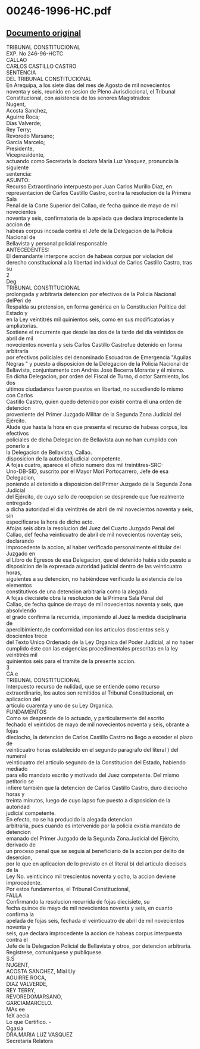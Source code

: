 
00246-1996-HC.pdf
=================
  
[Documento original](https://tc.gob.pe/jurisprudencia/1996/00246-1996-HC.pdf)  
---  
TRIBUNAL CONSTITUCIONAL  
EXP. No 246-96-HCTC  
CALLAO  
CARLOS CASTILLO CASTRO  
SENTENCIA  
DEL TRIBUNAL CONSTITUCIONAL  
En Arequipa, a los siete dias del mes de Agosto de mil novecientos  
noventa y seis, reunido en sesion de Pleno Jurisdiccional, el Tribunal  
Constitucional, con asistencia de los senores Magistrados:  
Nugent,  
Acosta Sanchez,  
Aguirre Roca;  
Dias Valverde;  
Rey Terry;  
Revoredo Marsano;  
Garcia Marcelo;  
Presidente,  
Vicepresidente,  
actuando como Secretaria la doctora Maria Luz Vasquez, pronuncia la siguiente  
sentencia:  
ASUNTO:  
Recurso Extraordinario interpuesto por Juan Carlos Murillo Diaz, en  
representacion de Carlos Castillo Castro, contra la resolucion de la Primera Sala  
Penal de la Corte Superior del Callao, de fecha quince de mayo de mil novecientos  
noventa y seis, confirmatoria de la apelada que declara improcedente la accion de  
habeas corpus incoada contra el Jefe de la Delegacion de la Policia Nacional de  
Bellavista y personal policial responsable.  
ANTECEDENTES:  
El demandante interpone accion de habeas corpus por violacion del  
derecho constitucional a la libertad individual de Carlos Castillo Castro, tras su  
2  
Deg  
TRIBUNAL CONSTITUCIONAL  
prolongada y arbitraria detencion por efectivos de la Policia Nacional delPeri de  
Respalda su pretension, en forma genérica en la Constitucion Politica del Estado y  
en la Ley veintitrés mil quinientos seis, como en sus modificatorias y ampliatorias.  
Sostiene el recurrente que desde las dos de la tarde del dia veintidos de abril de mil  
novecientos noventa y seis Carlos Castillo Castrofue detenido en forma arbitraria  
por efectivos policiales del denominado Escuadron de Emergencia "Aguilas  
Negras " y puesto a disposicion de la Delegacion de la Policia Nacional de  
Bellavista, conjuntamente con Andrés José Becerra Morante y él mismo.  
En dicha Delegacion, por orden del Fiscal de Turno, d octor Sarmiento, los dos  
ultimos ciudadanos fueron puestos en libertad, no sucediendo lo mismo con Carlos  
Castillo Castro, quien quedo detenido por existir contra él una orden de detencion  
proveniente del Primer Juzgado Militar de la Segunda Zona Judicial del Ejército.  
Alude que hasta la hora en que presenta el recurso de habeas corpus, los efectivos  
policiales de dicha Delegacion de Bellavista aun no han cumplido con ponerlo a  
la Delegacion de Bellavista, Callao.  
disposicion de la autoridadjudicial competente.  
A fojas cuatro, aparece el oficio numero dos mil treintitres-SRC-  
Uno-DB-SID, suscrito por el Mayor Mori Portocarrero, Jefe de esa Delegacion,  
poniendo al detenido a disposicion del Primer Juzgado de la Segunda Zona Judicial  
del Ejército, de cuyo sello de recepcion se desprende que fue realmente entregado  
a dicha autoridad el dia veintitrés de abril de mil novecientos noventa y seis, sin  
especificarse la hora de dicho acto.  
Afojas seis obra la resolucion del Juez del Cuarto Juzgado Penal del  
Callao, def fecha veinticuatro de abril de mil novecientos noventay seis, declarando  
improcedente la accion, al haber verificado personalmente el titular del Juzgado en  
el Libro de Egresos de esa Delegacion, que el detenido habia sido puesto a  
disposicion de la expresada autoridad judicial dentro de las veinticuatro horas,  
siguientes a su detencion, no habiéndose verificado la existencia de los elementos  
constitutivos de una detencion arbitraria como la alegada.  
A fojas diecisiete obra la resolucion de la Primera Sala Penal del  
Callao, de fecha quince de mayo de mil novecientos noventa y seis, que absolviendo  
el grado confirma la recurrida, imponiendo al Juez la medida disciplinaria de  
apercibimiento,de conformidad con los articulos doscientos seis y doscientos trece  
del Texto Unico Ordenado de la Ley Organica del Poder Judicial, al no haber  
cumplido éste con las exigencias procedimentales prescritas en la ley veintitrés mil  
quinientos seis para el tramite de la presente accion.  
3  
CA e  
TRIBUNAL CONSTITUCIONAL  
Interpuesto recurso de nulidad, que se entiende como recurso  
extraordinario, los autos son remitidos al Tribunal Constitucional, en aplicacion del  
articulo cuarenta y uno de su Ley Organica.  
FUNDAMENTOS  
Como se desprende de lo actuado, y particularmente del escrito  
fechado el veintidos de mayo de mil novecientos noventa y seis, obrante a fojas  
dieciocho, la detencion de Carlos Castillo Castro no llego a exceder el plazo de  
veinticuatro horas establecido en el segundo paragrafo del literal ) del numeral  
veinticuatro del articulo segundo de la Constitucion del Estado, habiendo mediado  
para ello mandato escrito y motivado del Juez competente. Del mismo petitorio se  
infiere también que la detencion de Carlos Castillo Castro, duro dieciocho horas y  
treinta minutos, luego de cuyo lapso fue puesto a disposicion de la autoridad  
judicial competente.  
En efecto, no se ha producido la alegada detencion  
arbitraria, pues cuando es intervenido por la policia existia mandato de detencion  
emanado del Primer Juzgado de la Segunda Zona.Judicial del Ejército, derivado de  
un proceso penal que se seguia al beneficiario de la accion por delito de desercion,  
por lo que en aplicacion de lo previsto en el literal b) del articulo dieciseis de la  
Ley No. veinticinco mil trescientos noventa y ocho, la accion deviene improcedente.  
Por estos fundamentos, el Tribunal Constitucional,  
FALLA  
Confirmando la resolucion recurrida de fojas diecisiete, su  
fecha quince de mayo de mil novecientos noventa y seis, en cuanto confirma la  
apelada de fojas seis, fechada el veinticuatro de abril de mil novecientos noventa y  
seis, que declara improcedente la accion de habeas corpus interpuesta contra el  
Jefe de la Delegacion Policial de Bellavista y otros, por detencion arbitraria.  
Registrese, comuniquese y publiquese.  
S.S  
NUGENT,  
ACOSTA SANCHEZ, Mlal Lly  
AGUIRRE ROCA,  
DIAZ VALVERDE,  
REY TERRY,  
REVOREDOMARSANO,  
GARCIAMARCELO.  
MAs ee  
1eX aecia  
Lo que Certifico. -  
Ogasia  
DRA.MARIA LUZ VASQUEZ  
Secretaria Relatora